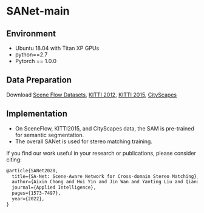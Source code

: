 # SANet-main
## Environment
* Ubuntu 18.04 with Titan XP GPUs
* python==2.7
* Pytorch == 1.0.0

## Data Preparation
Download [Scene Flow Datasets](https://lmb.informatik.uni-freiburg.de/resources/datasets/SceneFlowDatasets.en.html), [KITTI 2012](http://www.cvlibs.net/datasets/kitti/eval_stereo_flow.php?benchmark=stereo), [KITTI 2015](http://www.cvlibs.net/datasets/kitti/eval_scene_flow.php?benchmark=stereo), [CityScapes](https://www.cityscapes-dataset.com/dataset-overview/)

## Implementation
* On SceneFlow, KITTI2015, and CityScapes data, the SAM is pre-trained for semantic segmentation.  
* The overall SANet is used for stereo matching training.

If you find our work useful in your research or publications, please consider citing:

```latex
@article{SANet2020,
  title={SA-Net: Scene-Aware Network for Cross-domain Stereo Matching},
  author={Aixin Chong and Hui Yin and Jin Wan and Yanting Liu and Qianqian Du},
  journal={Applied Intelligence},
  pages={1573-7497},
  year={2022},
}
```
